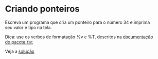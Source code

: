# Criando ponteiros

Escreva um programa que cria um ponteiro para o número 34 e imprima seu valor e
tipo na tela.


Dica: use os verbos de formatação %v e %T, descritos na [documentação do pacote `fmt`](https://pkg.go.dev/fmt)

Veja a [solução](./solucoes/01-ponteiro.go)